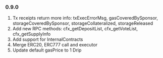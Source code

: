

### 0.9.0

1. Tx receipts return more info: txExecErrorMsg, gasCoveredBySponsor, storageCoveredBySponsor, storageCollateralized, storageReleased
2. Add new RPC methods: cfx_getDepositList, cfx_getVoteList, cfx_getSupplyInfo
3. Add support for InternalContracts
4. Merge ERC20, ERC777 call and executor
5. Update default gasPrice to 1 Drip